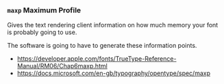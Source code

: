 ### `maxp` Maximum Profile

Gives the text rendering client information on how much memory your font is probably going to use.

The software is going to have to generate these information points.

- https://developer.apple.com/fonts/TrueType-Reference-Manual/RM06/Chap6maxp.html
- https://docs.microsoft.com/en-gb/typography/opentype/spec/maxp
